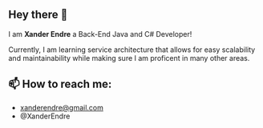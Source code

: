 ## Hey there 👋
I am **Xander Endre** a Back-End Java and C# Developer!

Currently, I am learning service architecture that allows for easy scalability and maintainability while making sure I am proficent in many other areas.

## 📫 How to reach me:
- xanderendre@gmail.com
- @XanderEndre
